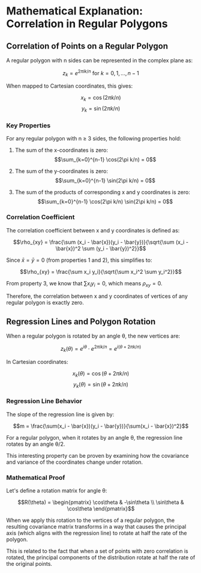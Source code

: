# Mathematical Explanation: Correlation in Regular Polygons

## Correlation of Points on a Regular Polygon

A regular polygon with n sides can be represented in the complex plane as:

$$z_k = e^{2\pi i k/n} \text{ for } k = 0, 1, ..., n-1$$

When mapped to Cartesian coordinates, this gives:

$$x_k = \cos(2\pi k/n)$$
$$y_k = \sin(2\pi k/n)$$

### Key Properties

For any regular polygon with n ≥ 3 sides, the following properties hold:

1. The sum of the x-coordinates is zero:
   $$\sum_{k=0}^{n-1} \cos(2\pi k/n) = 0$$

2. The sum of the y-coordinates is zero:
   $$\sum_{k=0}^{n-1} \sin(2\pi k/n) = 0$$

3. The sum of the products of corresponding x and y coordinates is zero:
   $$\sum_{k=0}^{n-1} \cos(2\pi k/n) \sin(2\pi k/n) = 0$$

### Correlation Coefficient

The correlation coefficient between x and y coordinates is defined as:

$$\rho_{xy} = \frac{\sum (x_i - \bar{x})(y_i - \bar{y})}{\sqrt{\sum (x_i - \bar{x})^2 \sum (y_i - \bar{y})^2}}$$

Since $\bar{x} = \bar{y} = 0$ (from properties 1 and 2), this simplifies to:

$$\rho_{xy} = \frac{\sum x_i y_i}{\sqrt{\sum x_i^2 \sum y_i^2}}$$

From property 3, we know that $\sum x_i y_i = 0$, which means $\rho_{xy} = 0$.

Therefore, the correlation between x and y coordinates of vertices of any regular polygon is exactly zero.

## Regression Lines and Polygon Rotation

When a regular polygon is rotated by an angle θ, the new vertices are:

$$z_k(\theta) = e^{i\theta} \cdot e^{2\pi i k/n} = e^{i(\theta + 2\pi k/n)}$$

In Cartesian coordinates:

$$x_k(\theta) = \cos(\theta + 2\pi k/n)$$
$$y_k(\theta) = \sin(\theta + 2\pi k/n)$$

### Regression Line Behavior

The slope of the regression line is given by:

$$m = \frac{\sum(x_i - \bar{x})(y_i - \bar{y})}{\sum(x_i - \bar{x})^2}$$

For a regular polygon, when it rotates by an angle θ, the regression line rotates by an angle θ/2.

This interesting property can be proven by examining how the covariance and variance of the coordinates change under rotation.

### Mathematical Proof

Let's define a rotation matrix for angle θ:

$$R(\theta) = \begin{pmatrix} \cos\theta & -\sin\theta \\ \sin\theta & \cos\theta \end{pmatrix}$$

When we apply this rotation to the vertices of a regular polygon, the resulting covariance matrix transforms in a way that causes the principal axis (which aligns with the regression line) to rotate at half the rate of the polygon.

This is related to the fact that when a set of points with zero correlation is rotated, the principal components of the distribution rotate at half the rate of the original points. 